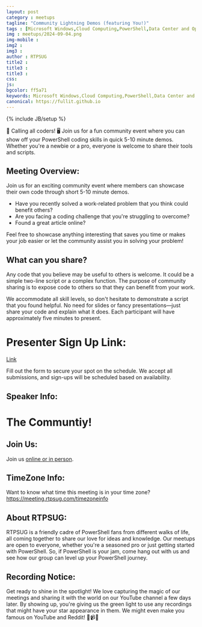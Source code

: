 ```yaml
---
layout: post
category : meetups
tagline: "Community Lightning Demos (featuring You!)"
tags : [Microsoft Windows,Cloud Computing,PowerShell,Data Center and Operations Automation,System Administration]
img : meetups/2024-09-04.png
img-mobile : 
img2 : 
img3 : 
author : RTPSUG
title2 : 
title3 : 
title3 : 
css: 
js: 
bgcolor: ff5a71
keywords: Microsoft Windows,Cloud Computing,PowerShell,Data Center and Operations Automation,System Administration
canonical: https://fullit.github.io
---
```

{% include JB/setup %}

🌟 Calling all coders! 🖥️ Join us for a fun community event where you can show off your PowerShell coding skills in quick 5-10 minute demos. Whether you're a newbie or a pro, everyone is welcome to share their tools and scripts.

<!--more-->

## Meeting Overview:

Join us for an exciting community event where members can showcase their own code through short 5-10 minute demos.

- Have you recently solved a work-related problem that you think could benefit others?
- Are you facing a coding challenge that you're struggling to overcome?
- Found a great article online?

Feel free to showcase anything interesting that saves you time or makes your job easier or let the community assist you in solving your problem!

## What can you share?

Any code that you believe may be useful to others is welcome. It could be a simple two-line script or a complex function. The purpose of community sharing is to expose code to others so that they can benefit from your work.

We accommodate all skill levels, so don't hesitate to demonstrate a script that you found helpful. No need for slides or fancy presentations—just share your code and explain what it does. Each participant will have approximately five minutes to present.

# Presenter Sign Up Link:

[Link](https://meeting.rtpsug.com/demo)

Fill out the form to secure your spot on the schedule. We accept all submissions, and sign-ups will be scheduled based on availability.

## Speaker Info:

#  The Communtiy!

## Join Us:

Join us [online or in person](https://www.meetup.com/research-triangle-powershell-users-group/events/303185897/). 

## TimeZone Info:

Want to know what time this meeting is in your time zone?
https://meeting.rtpsug.com/timezoneinfo

## About RTPSUG:

RTPSUG is a friendly cadre of PowerShell fans from different walks of life, all coming together to share our love for ideas and knowledge. Our meetups are open to everyone, whether you're a seasoned pro or just getting started with PowerShell. So, if PowerShell is your jam, come hang out with us and see how our group can level up your PowerShell journey.

## Recording Notice:

Get ready to shine in the spotlight! We love capturing the magic of our meetings and sharing it with the world on our YouTube channel a few days later. By showing up, you're giving us the green light to use any recordings that might have your star appearance in them. We might even make you famous on YouTube and Reddit!
🌟📹😄


